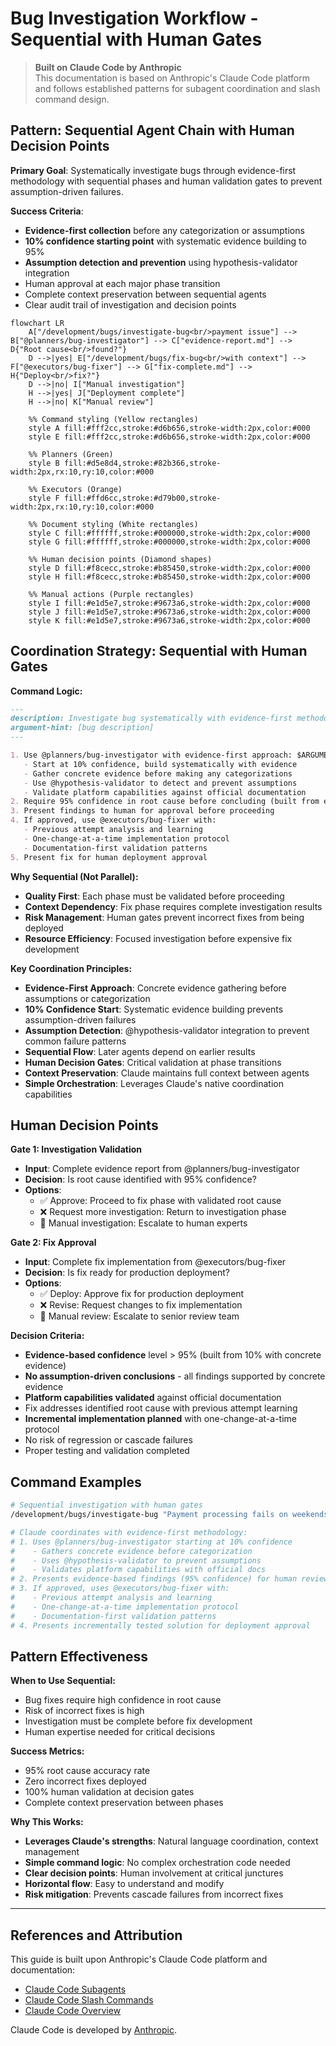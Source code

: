 # Bug Investigation Workflow - Sequential with Human Gates

> **Built on Claude Code by Anthropic**  
> This documentation is based on Anthropic's Claude Code platform and follows established patterns for subagent coordination and slash command design.

## Pattern: Sequential Agent Chain with Human Decision Points

**Primary Goal**: Systematically investigate bugs through evidence-first methodology with sequential phases and human validation gates to prevent assumption-driven failures.

**Success Criteria**:
- **Evidence-first collection** before any categorization or assumptions
- **10% confidence starting point** with systematic evidence building to 95%
- **Assumption detection and prevention** using hypothesis-validator integration
- Human approval at each major phase transition
- Complete context preservation between sequential agents
- Clear audit trail of investigation and decision points

```mermaid
flowchart LR
    A["/development/bugs/investigate-bug<br/>payment issue"] --> B["@planners/bug-investigator"] --> C["evidence-report.md"] --> D{"Root cause<br/>found?"} 
    D -->|yes| E["/development/bugs/fix-bug<br/>with context"] --> F["@executors/bug-fixer"] --> G["fix-complete.md"] --> H{"Deploy<br/>fix?"}
    D -->|no| I["Manual investigation"]
    H -->|yes| J["Deployment complete"]
    H -->|no| K["Manual review"]
    
    %% Command styling (Yellow rectangles)
    style A fill:#fff2cc,stroke:#d6b656,stroke-width:2px,color:#000
    style E fill:#fff2cc,stroke:#d6b656,stroke-width:2px,color:#000
    
    %% Planners (Green)
    style B fill:#d5e8d4,stroke:#82b366,stroke-width:2px,rx:10,ry:10,color:#000
    
    %% Executors (Orange) 
    style F fill:#ffd6cc,stroke:#d79b00,stroke-width:2px,rx:10,ry:10,color:#000
    
    %% Document styling (White rectangles)
    style C fill:#ffffff,stroke:#000000,stroke-width:2px,color:#000
    style G fill:#ffffff,stroke:#000000,stroke-width:2px,color:#000
    
    %% Human decision points (Diamond shapes)
    style D fill:#f8cecc,stroke:#b85450,stroke-width:2px,color:#000
    style H fill:#f8cecc,stroke:#b85450,stroke-width:2px,color:#000
    
    %% Manual actions (Purple rectangles)
    style I fill:#e1d5e7,stroke:#9673a6,stroke-width:2px,color:#000
    style J fill:#e1d5e7,stroke:#9673a6,stroke-width:2px,color:#000
    style K fill:#e1d5e7,stroke:#9673a6,stroke-width:2px,color:#000
```

## Coordination Strategy: Sequential with Human Gates

**Command Logic:**
```markdown
---
description: Investigate bug systematically with evidence-first methodology and human validation gates
argument-hint: [bug description]
---

1. Use @planners/bug-investigator with evidence-first approach: $ARGUMENTS
   - Start at 10% confidence, build systematically with evidence
   - Gather concrete evidence before making any categorizations
   - Use @hypothesis-validator to detect and prevent assumptions
   - Validate platform capabilities against official documentation
2. Require 95% confidence in root cause before concluding (built from evidence)
3. Present findings to human for approval before proceeding
4. If approved, use @executors/bug-fixer with:
   - Previous attempt analysis and learning
   - One-change-at-a-time implementation protocol
   - Documentation-first validation patterns
5. Present fix for human deployment approval
```

**Why Sequential (Not Parallel):**
- **Quality First**: Each phase must be validated before proceeding
- **Context Dependency**: Fix phase requires complete investigation results
- **Risk Management**: Human gates prevent incorrect fixes from being deployed
- **Resource Efficiency**: Focused investigation before expensive fix development

**Key Coordination Principles:**
- **Evidence-First Approach**: Concrete evidence gathering before assumptions or categorization
- **10% Confidence Start**: Systematic evidence building prevents assumption-driven failures
- **Assumption Detection**: @hypothesis-validator integration to prevent common failure patterns
- **Sequential Flow**: Later agents depend on earlier results
- **Human Decision Gates**: Critical validation at phase transitions
- **Context Preservation**: Claude maintains full context between agents
- **Simple Orchestration**: Leverages Claude's native coordination capabilities

## Human Decision Points

**Gate 1: Investigation Validation**
- **Input**: Complete evidence report from @planners/bug-investigator
- **Decision**: Is root cause identified with 95% confidence?
- **Options**: 
  - ✅ Approve: Proceed to fix phase with validated root cause
  - ❌ Request more investigation: Return to investigation phase
  - 🔄 Manual investigation: Escalate to human experts

**Gate 2: Fix Approval**
- **Input**: Complete fix implementation from @executors/bug-fixer
- **Decision**: Is fix ready for production deployment?
- **Options**:
  - ✅ Deploy: Approve fix for production deployment
  - ❌ Revise: Request changes to fix implementation
  - 👥 Manual review: Escalate to senior review team

**Decision Criteria:**
- **Evidence-based confidence** level > 95% (built from 10% with concrete evidence)
- **No assumption-driven conclusions** - all findings supported by concrete evidence
- **Platform capabilities validated** against official documentation
- Fix addresses identified root cause with previous attempt learning
- **Incremental implementation planned** with one-change-at-a-time protocol
- No risk of regression or cascade failures
- Proper testing and validation completed

## Command Examples

```bash
# Sequential investigation with human gates
/development/bugs/investigate-bug "Payment processing fails on weekends"

# Claude coordinates with evidence-first methodology:
# 1. Uses @planners/bug-investigator starting at 10% confidence
#    - Gathers concrete evidence before categorization
#    - Uses @hypothesis-validator to prevent assumptions
#    - Validates platform capabilities with official docs
# 2. Presents evidence-based findings (95% confidence) for human review
# 3. If approved, uses @executors/bug-fixer with:
#    - Previous attempt analysis and learning
#    - One-change-at-a-time implementation protocol
#    - Documentation-first validation patterns
# 4. Presents incrementally tested solution for deployment approval
```

## Pattern Effectiveness

**When to Use Sequential:**
- Bug fixes require high confidence in root cause
- Risk of incorrect fixes is high
- Investigation must be complete before fix development
- Human expertise needed for critical decisions

**Success Metrics:**
- 95% root cause accuracy rate
- Zero incorrect fixes deployed
- 100% human validation at decision gates
- Complete context preservation between phases

**Why This Works:**
- **Leverages Claude's strengths**: Natural language coordination, context management
- **Simple command logic**: No complex orchestration code needed
- **Clear decision points**: Human involvement at critical junctures
- **Horizontal flow**: Easy to understand and modify
- **Risk mitigation**: Prevents cascade failures from incorrect fixes

---

## References and Attribution

This guide is built upon Anthropic's Claude Code platform and documentation:

- [Claude Code Subagents](https://docs.anthropic.com/en/docs/claude-code/sub-agents)
- [Claude Code Slash Commands](https://docs.anthropic.com/en/docs/claude-code/slash-commands)
- [Claude Code Overview](https://docs.anthropic.com/en/docs/claude-code/overview)

Claude Code is developed by [Anthropic](https://www.anthropic.com/).